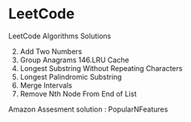 # LeetCode
LeetCode Algorithms Solutions

2.  Add Two Numbers 
49.	Group Anagrams
146.LRU Cache
3.	Longest Substring Without Repeating Characters
5.  Longest Palindromic Substring
56.	Merge Intervals
19. Remove Nth Node From End of List

Amazon Assesment solution : PopularNFeatures

